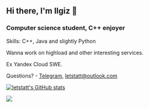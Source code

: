 ## Hi there, I'm Ilgiz 👋
### Computer science student, C++ enjoyer

Skills: C++, Java and slightly Python

Wanna work on highload and other interesting services.

Ex Yandex Cloud SWE.

Questions? - [Telegram](https://t.me/letstatt), letstatt@outlook.com

<!--- [![Top Langs](https://github-readme-stats.vercel.app/api/top-langs/?username=letstatt&layout=compact)](https://github.com/anuraghazra/github-readme-stats) --->

[![letstatt's GitHub stats](https://github-readme-stats.vercel.app/api?username=letstatt)](https://github.com/anuraghazra/github-readme-stats)

![](https://komarev.com/ghpvc/?username=letstatt)
